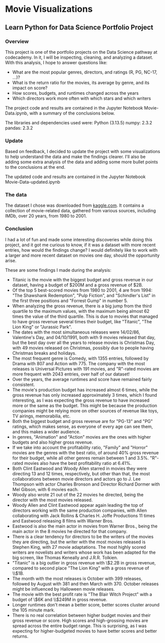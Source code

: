 # Movie Visualizations
## Learn Python for Data Science Portfolio Project


### Overview

This project is one of the portfolio projects on the Data Science pathway at codecademy. In it, I will be inspecting, cleaning, and analyzing a dataset.
With this analysis, I hope to answer questions like:
 - What are the most popular genres, directors, and ratings (R, PG, NC-17, ...)?
 - What is the return ratio for the movies, its average by genre, and its impact on score?
 - How scores, budgets, and runtimes changed across the years
 - Which directors work more often with which stars and which writers
   
The project code and results are contained in the Jupyter Notebook Movie-Data.ipynb, with a summary of the conclusions below.

The libraries and dependencies used were:
Python (3.13.5)
numpy: 2.3.2
pandas: 2.3.2

### Update

Based on feedback, I decided to update the project with some visualizations to help understand the data and make the findings clearer. I'll also be adding some extra analysis of the data and adding some more bullet points to the conclusions at the end.

The updated code and results are contained in the Jupyter Notebook Movie-Data-updated.ipynb

### The data

The dataset I chose was downloaded from [kaggle.com](https://www.kaggle.com/datasets/ashishkumarjayswal/movies-updated-data/data). It contains a collection of movie-related data, gathered from various sources, including IMDb, over 20 years, from 1980 to 2001.

###  Conclusion
 
I had a lot of fun and made some interesting discoveries while doing this project, and it got me curious to know, if it was a dataset with more recent entries, how would the findings change? I would definitely like to work with a larger and more recent dataset on movies one day, should the opportunity arise.

These are some findings I made during the analysis:

- Titanic is the movie with the biggest budget and gross revenue in our dataset, having a budget of $200M and a gross revenue of $2B.
- Of the top 5 best-scored movies from 1980 to 2001, 4 are from 1994: "The Shawshank Redemption", "Pulp Fiction", and "Schindler's List" in the first three positions and "Forrest Gump" in number 5.
- When analyzing the gross revenue, there is a big jump from the third quartile to the maximum values, with the maximum being almost 62 times the value of the third quartile. This is due to movies that managed to have gross revenue several times their budget, like "Titanic", "The Lion King" or "Jurassic Park".
- The dates with the most simultaneous releases were 14/02/86, Valentine's Day, and 04/10/1991, both with 9 movies released that day, but the best day over all the years to release movies is Christmas Day, with 49 movies released on Christmas, possibly due to people having Christmas breaks and holidays.
- The most frequent genre is Comedy, with 1355 entries, followed by Drama with 807 and Action with 775. The company with the most releases is Universal Pictures with 191 movies, and "R"-rated movies are more frequent with 2043 entries, over half of our dataset!
- Over the years, the average runtimes and score have remained fairly consistent.
- The movie's production budget has increased almost 6 times, while the gross revenue has only increased approximately 3 times, which I found interesting, as I was expecting the gross revenue to have increased more or the same as the budget. This might be because the production companies might be relying more on other sources of revenue like toys, TV airings, memorabilia, etc.
- Both the biggest budget and gross revenue are for "PG-13" and "PG" ratings, which makes sense, as everyone of every age can see them, and this makes a wider audience.
- In genres, "Animation" and "Action" movies are the ones with higher budgets and also higher gross revenue.
- If we take into account the profitability ratio, "Family" and "Horror" movies are the genres with the best ratio, of around 40% gross revenue for their budget, while all other genres remain between 1 and 3.5%. "R"-rated movies also have the best profitability ratio at 6.41%.
- Both Clint Eastwood and Woody Allen starred in movies they were directing 13 and 12 times, respectively, but other than that, the most collaborations between movie directors and actors go to J. Lee Thompson with actor Charles Bronson and Director Richard Dormer with Mel Gibson, with 6 movies each.
- Woody also wrote 21 out of the 22 movies he directed, being the director with the most movies released.
- Woody Allen and Clint Eastwood appear again leading the top of directors working with the same production companies, with Allen collaborating with Jack Rollins & Charles H. Joffe Productions 11 times and Eastwood releasing 8 films with Warner Bros.
- Eastwood is also the main actor in movies from Warner Bros., being the main actor in the 8 movies he directed for that company.
- There is a clear tendency for directors to be the writers of the movies they are directing, but the writer with the most movies released is Stephen King, with 27 movie adaptations.
The most highly scored writers are novelists and writers whose work has been adapted for the big screen, like Thomas Keneally and J.R.R. Tolkien.
- "Titanic" is a big outlier in gross revenue with \\$2.2B in gross revenue, compared to second place "The Lion King" with a gross revenue of \\$1B.
- The month with the most releases is October with 399 releases, followed by August with 381 and then March with 370. October releases might be influenced by Halloween movie releases.
- The movie with the best profit rate is "The Blair Witch Project" with a budget of \\$6K and \\$249M in gross revenue.
- Longer runtimes don't mean a better score, better scores cluster around the 105 minute mark.
- There is no real correlation between higher budget movies and their gross revenue or score. High scores and high-grossing movies are spread across the entire budget range. This is surprising, as I was expecting for higher-budgeted movies to have better scores and better returns.
